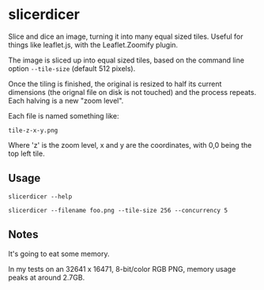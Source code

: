 # slicerdicer

Slice and dice an image, turning it into many equal sized tiles. Useful
for things like leaflet.js, with the Leaflet.Zoomify plugin.

The image is sliced up into equal sized tiles, based on the command line 
option `--tile-size` (default 512 pixels). 

Once the tiling is finished, the original is resized to half its current
dimensions (the orignal file on disk is not touched) and the process repeats.
Each halving is a new "zoom level".

Each file is named something like:

    tile-z-x-y.png

Where 'z' is the zoom level, x and y are the coordinates, with 0,0 being
the top left tile.

## Usage

    slicerdicer --help

    slicerdicer --filename foo.png --tile-size 256 --concurrency 5

## Notes

It's going to eat some memory. 

In my tests on an 32641 x 16471, 8-bit/color RGB PNG, memory usage peaks at
around 2.7GB.

